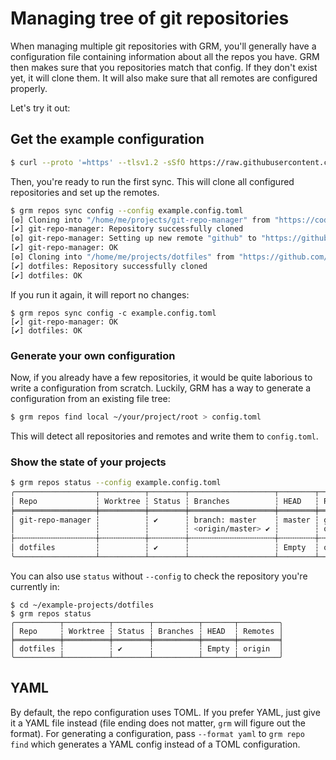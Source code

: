 # Managing tree of git repositories

When managing multiple git repositories with GRM, you'll generally have a
configuration file containing information about all the repos you have. GRM then
makes sure that you repositories match that config. If they don't exist yet, it
will clone them. It will also make sure that all remotes are configured properly.

Let's try it out:

## Get the example configuration

```bash
$ curl --proto '=https' --tlsv1.2 -sSfO https://raw.githubusercontent.com/hakoerber/git-repo-manager/master/example.config.toml
```

Then, you're ready to run the first sync. This will clone all configured repositories
and set up the remotes.

```bash
$ grm repos sync config --config example.config.toml
[⚙] Cloning into "/home/me/projects/git-repo-manager" from "https://code.hkoerber.de/hannes/git-repo-manager.git"
[✔] git-repo-manager: Repository successfully cloned
[⚙] git-repo-manager: Setting up new remote "github" to "https://github.com/hakoerber/git-repo-manager.git"
[✔] git-repo-manager: OK
[⚙] Cloning into "/home/me/projects/dotfiles" from "https://github.com/hakoerber/dotfiles.git"
[✔] dotfiles: Repository successfully cloned
[✔] dotfiles: OK
```

If you run it again, it will report no changes:

```
$ grm repos sync config -c example.config.toml
[✔] git-repo-manager: OK
[✔] dotfiles: OK
```

### Generate your own configuration

Now, if you already have a few repositories, it would be quite laborious to write
a configuration from scratch. Luckily, GRM has a way to generate a configuration
from an existing file tree:

```bash
$ grm repos find local ~/your/project/root > config.toml
```

This will detect all repositories and remotes and write them to `config.toml`.

### Show the state of your projects

```bash
$ grm repos status --config example.config.toml
╭──────────────────┬──────────┬────────┬───────────────────┬────────┬─────────╮
│ Repo             ┆ Worktree ┆ Status ┆ Branches          ┆ HEAD   ┆ Remotes │
╞══════════════════╪══════════╪════════╪═══════════════════╪════════╪═════════╡
│ git-repo-manager ┆          ┆ ✔      ┆ branch: master    ┆ master ┆ github  │
│                  ┆          ┆        ┆ <origin/master> ✔ ┆        ┆ origin  │
├╌╌╌╌╌╌╌╌╌╌╌╌╌╌╌╌╌╌┼╌╌╌╌╌╌╌╌╌╌┼╌╌╌╌╌╌╌╌┼╌╌╌╌╌╌╌╌╌╌╌╌╌╌╌╌╌╌╌┼╌╌╌╌╌╌╌╌┼╌╌╌╌╌╌╌╌╌┤
│ dotfiles         ┆          ┆ ✔      ┆                   ┆ Empty  ┆ origin  │
╰──────────────────┴──────────┴────────┴───────────────────┴────────┴─────────╯
```

You can also use `status` without `--config` to check the repository you're currently
in:

```
$ cd ~/example-projects/dotfiles
$ grm repos status
╭──────────┬──────────┬────────┬──────────┬───────┬─────────╮
│ Repo     ┆ Worktree ┆ Status ┆ Branches ┆ HEAD  ┆ Remotes │
╞══════════╪══════════╪════════╪══════════╪═══════╪═════════╡
│ dotfiles ┆          ┆ ✔      ┆          ┆ Empty ┆ origin  │
╰──────────┴──────────┴────────┴──────────┴───────┴─────────╯
```

## YAML

By default, the repo configuration uses TOML. If you prefer YAML, just give it
a YAML file instead (file ending does not matter, `grm` will figure out the format).
For generating a configuration, pass `--format yaml` to `grm repo find`
which generates a YAML config instead of a TOML configuration.
